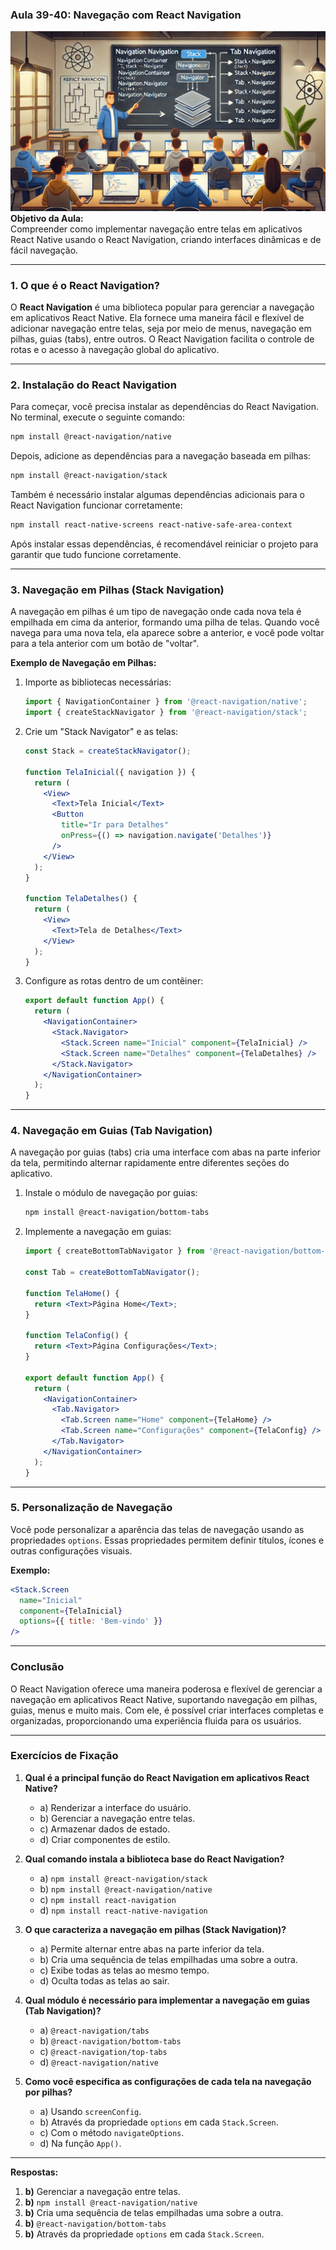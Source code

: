 ### Aula 39-40: Navegação com React Navigation
![](./assets/39-40.jpeg)
**Objetivo da Aula:**  
Compreender como implementar navegação entre telas em aplicativos React Native usando o React Navigation, criando interfaces dinâmicas e de fácil navegação.

---

### **1. O que é o React Navigation?**

O **React Navigation** é uma biblioteca popular para gerenciar a navegação em aplicativos React Native. Ela fornece uma maneira fácil e flexível de adicionar navegação entre telas, seja por meio de menus, navegação em pilhas, guias (tabs), entre outros. O React Navigation facilita o controle de rotas e o acesso à navegação global do aplicativo.

---

### **2. Instalação do React Navigation**

Para começar, você precisa instalar as dependências do React Navigation. No terminal, execute o seguinte comando:

```bash
npm install @react-navigation/native
```

Depois, adicione as dependências para a navegação baseada em pilhas:

```bash
npm install @react-navigation/stack
```

Também é necessário instalar algumas dependências adicionais para o React Navigation funcionar corretamente:

```bash
npm install react-native-screens react-native-safe-area-context
```

Após instalar essas dependências, é recomendável reiniciar o projeto para garantir que tudo funcione corretamente.

---

### **3. Navegação em Pilhas (Stack Navigation)**

A navegação em pilhas é um tipo de navegação onde cada nova tela é empilhada em cima da anterior, formando uma pilha de telas. Quando você navega para uma nova tela, ela aparece sobre a anterior, e você pode voltar para a tela anterior com um botão de "voltar".

**Exemplo de Navegação em Pilhas:**

1. Importe as bibliotecas necessárias:
   ```jsx
   import { NavigationContainer } from '@react-navigation/native';
   import { createStackNavigator } from '@react-navigation/stack';
   ```

2. Crie um "Stack Navigator" e as telas:
   ```jsx
   const Stack = createStackNavigator();

   function TelaInicial({ navigation }) {
     return (
       <View>
         <Text>Tela Inicial</Text>
         <Button
           title="Ir para Detalhes"
           onPress={() => navigation.navigate('Detalhes')}
         />
       </View>
     );
   }

   function TelaDetalhes() {
     return (
       <View>
         <Text>Tela de Detalhes</Text>
       </View>
     );
   }
   ```

3. Configure as rotas dentro de um contêiner:
   ```jsx
   export default function App() {
     return (
       <NavigationContainer>
         <Stack.Navigator>
           <Stack.Screen name="Inicial" component={TelaInicial} />
           <Stack.Screen name="Detalhes" component={TelaDetalhes} />
         </Stack.Navigator>
       </NavigationContainer>
     );
   }
   ```

---

### **4. Navegação em Guias (Tab Navigation)**

A navegação por guias (tabs) cria uma interface com abas na parte inferior da tela, permitindo alternar rapidamente entre diferentes seções do aplicativo.

1. Instale o módulo de navegação por guias:
   ```bash
   npm install @react-navigation/bottom-tabs
   ```

2. Implemente a navegação em guias:
   ```jsx
   import { createBottomTabNavigator } from '@react-navigation/bottom-tabs';

   const Tab = createBottomTabNavigator();

   function TelaHome() {
     return <Text>Página Home</Text>;
   }

   function TelaConfig() {
     return <Text>Página Configurações</Text>;
   }

   export default function App() {
     return (
       <NavigationContainer>
         <Tab.Navigator>
           <Tab.Screen name="Home" component={TelaHome} />
           <Tab.Screen name="Configurações" component={TelaConfig} />
         </Tab.Navigator>
       </NavigationContainer>
     );
   }
   ```

---

### **5. Personalização de Navegação**

Você pode personalizar a aparência das telas de navegação usando as propriedades `options`. Essas propriedades permitem definir títulos, ícones e outras configurações visuais.

**Exemplo:**
```jsx
<Stack.Screen 
  name="Inicial" 
  component={TelaInicial} 
  options={{ title: 'Bem-vindo' }} 
/>
```

---

### Conclusão

O React Navigation oferece uma maneira poderosa e flexível de gerenciar a navegação em aplicativos React Native, suportando navegação em pilhas, guias, menus e muito mais. Com ele, é possível criar interfaces completas e organizadas, proporcionando uma experiência fluida para os usuários.

---

### **Exercícios de Fixação**

1. **Qual é a principal função do React Navigation em aplicativos React Native?**
   - a) Renderizar a interface do usuário.
   - b) Gerenciar a navegação entre telas.
   - c) Armazenar dados de estado.
   - d) Criar componentes de estilo.

2. **Qual comando instala a biblioteca base do React Navigation?**
   - a) `npm install @react-navigation/stack`
   - b) `npm install @react-navigation/native`
   - c) `npm install react-navigation`
   - d) `npm install react-native-navigation`

3. **O que caracteriza a navegação em pilhas (Stack Navigation)?**
   - a) Permite alternar entre abas na parte inferior da tela.
   - b) Cria uma sequência de telas empilhadas uma sobre a outra.
   - c) Exibe todas as telas ao mesmo tempo.
   - d) Oculta todas as telas ao sair.

4. **Qual módulo é necessário para implementar a navegação em guias (Tab Navigation)?**
   - a) `@react-navigation/tabs`
   - b) `@react-navigation/bottom-tabs`
   - c) `@react-navigation/top-tabs`
   - d) `@react-navigation/native`

5. **Como você especifica as configurações de cada tela na navegação por pilhas?**
   - a) Usando `screenConfig`.
   - b) Através da propriedade `options` em cada `Stack.Screen`.
   - c) Com o método `navigateOptions`.
   - d) Na função `App()`.

---

**Respostas:**
1. **b)** Gerenciar a navegação entre telas.
2. **b)** `npm install @react-navigation/native`
3. **b)** Cria uma sequência de telas empilhadas uma sobre a outra.
4. **b)** `@react-navigation/bottom-tabs`
5. **b)** Através da propriedade `options` em cada `Stack.Screen`.